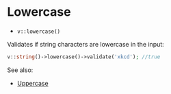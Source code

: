 # Lowercase

- `v::lowercase()`

Validates if string characters are lowercase in the input:

```php
v::string()->lowercase()->validate('xkcd'); //true
```

See also:

  * [Uppercase](Uppercase.md)
